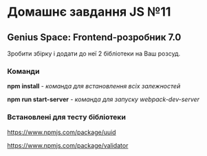 # Домашнє завдання JS №11
## Genius Space: Frontend-розробник 7.0

Зробити збірку і додати до неї 2 бібліотеки на Ваш розсуд.

### Команди
**npm install** - *команда для встановлення всіх залежностей*

**npm run start-server** - *команда для запуску webpack-dev-server*

### Встановлені для тесту бібліотеки

https://www.npmjs.com/package/uuid

https://www.npmjs.com/package/validator
